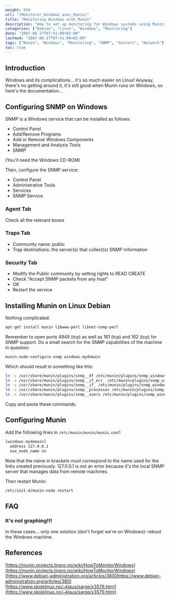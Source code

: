 ```yaml
---
weight: 999
url: "/Monitorer_Windows_avec_Munin/"
title: "Monitoring Windows with Munin"
description: "How to set up monitoring for Windows systems using Munin through SNMP"
categories: ["Debian", "Linux", "Windows", "Monitoring"]
date: "2007-06-27T07:41:00+02:00"
lastmod: "2007-06-27T07:41:00+02:00"
tags: ["Munin", "Windows", "Monitoring", "SNMP", "Servers", "Network"]
toc: true
---
```


## Introduction

Windows and its complications... it's so much easier on Linux! Anyway, there's no getting around it, it's still good when Munin runs on Windows, so here's the documentation...

## Configuring SNMP on Windows

SNMP is a Windows service that can be installed as follows:

- Control Panel
- Add/Remove Programs
- Add or Remove Windows Components
- Management and Analysis Tools
- SNMP

(You'll need the Windows CD-ROM)

Then, configure the SNMP service:

- Control Panel
- Administrative Tools
- Services
- SNMP Service

### Agent Tab

Check all the relevant boxes

### Traps Tab

- Community name: public
- Trap destinations: the server(s) that collect(s) SNMP information

### Security Tab

- Modify the Public community by setting rights to READ CREATE
- Check "Accept SNMP packets from any host"
- OK
- Restart the service

## Installing Munin on Linux Debian

Nothing complicated:

```bash
apt-get install munin libwww-perl libnet-snmp-perl
```

Remember to open ports 4949 (tcp) as well as 161 (tcp) and 162 (tcp) for SNMP support.
Do a small search for the SNMP capabilities of the machine in question:

```bash
munin-node-configure-snmp windows.mydomain
```

Which should result in something like this:

```bash
ln -s /usr/share/munin/plugins/snmp__df /etc/munin/plugins/snmp_windows.mydomain_df
ln -s /usr/share/munin/plugins/snmp__if_err_ /etc/munin/plugins/snmp_windows.mydomain_if_err_16777219
ln -s /usr/share/munin/plugins/snmp__if_ /etc/munin/plugins/snmp_windows.mydomain_if_16777219
ln -s /usr/share/munin/plugins/snmp__processes /etc/munin/plugins/snmp_windows.mydomain_processes
ln -s /usr/share/munin/plugins/snmp__users /etc/munin/plugins/snmp_windows.mydomain_users
```

Copy and paste these commands.

## Configuring Munin

Add the following lines in `/etc/munin/munin/munin.conf`:

```bash
[windows.mydomain]
  address 127.0.0.1
  use_node_name no
```

Note that the name in brackets must correspond to the name used for the links created previously.
127.0.0.1 is not an error because it's the local SNMP server that manages data from remote machines.

Then restart Munin:

```bash
/etc/init.d/munin-node restart
```

## FAQ

### It's not graphing!!!

In these cases... only one solution (don't forget we're on Windows): reboot the Windows machine.

## References

[https://munin.projects.linpro.no/wiki/HowToMonitorWindows](https://munin.projects.linpro.no/wiki/HowToMonitorWindows)  
[https://www.debian-administration.org/articles/380](https://www.debian-administration.org/articles/380)  
[https://www.skolelinux.no/~klaus/sarge/x3579.html](https://www.skolelinux.no/~klaus/sarge/x3579.html)
